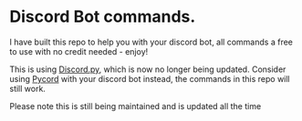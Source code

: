 # Discord Bot commands.
I have built this repo to help you with your discord bot, all commands a free to use with no credit needed - enjoy!

This is using [Discord.py](https://github.com/Rapptz/discord.py), which is now no longer being updated. Consider using [Pycord](https://github.com/Pycord-Development/pycord) with your discord bot instead, the commands in this repo will still work.


Please note this is still being maintained and is updated all the time
